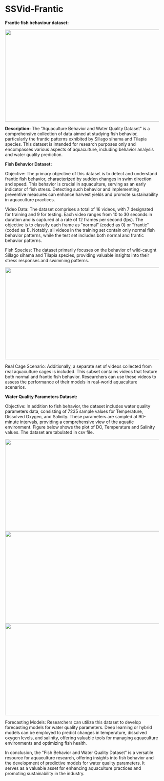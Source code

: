 # SSVid-Frantic
**Frantic fish behaviour dataset:**

<img src= "https://github.com/shreesha-sur/SSVid-Frantic/assets/91935551/e060a22a-5695-4a53-9b53-3f97ec191474" width="600" height="300">

**Description:**
The "Aquaculture Behavior and Water Quality Dataset" is a comprehensive collection of data aimed at studying fish behavior, particularly the frantic patterns exhibited by Sillago sihama and Tilapia species. This dataset is intended for research purposes only and encompasses various aspects of aquaculture, including behavior analysis and water quality prediction.

**Fish Behavior Dataset:**

Objective: The primary objective of this dataset is to detect and understand frantic fish behavior, characterized by sudden changes in swim direction and speed. This behavior is crucial in aquaculture, serving as an early indicator of fish stress. Detecting such behavior and implementing preventive measures can enhance harvest yields and promote sustainability in aquaculture practices.

Video Data: The dataset comprises a total of 16 videos, with 7 designated for training and 9 for testing. Each video ranges from 10 to 30 seconds in duration and is captured at a rate of 12 frames per second (fps). The objective is to classify each frame as "normal" (coded as 0) or "frantic" (coded as 1). Notably, all videos in the training set contain only normal fish behavior patterns, while the test set includes both normal and frantic behavior patterns.

Fish Species: The dataset primarily focuses on the behavior of wild-caught Sillago sihama and Tilapia species, providing valuable insights into their stress responses and swimming patterns.

<img src= "https://github.com/shreesha-sur/SSVid-Frantic/assets/91935551/b6963727-069b-4ec9-90bd-459251618da1" width="600" height="300">

Real Cage Scenario: Additionally, a separate set of videos collected from real aquaculture cages is included. This subset contains videos that feature both normal and frantic fish behavior. Researchers can use these videos to assess the performance of their models in real-world aquaculture scenarios.


**Water Quality Parameters Dataset:**

Objective: In addition to fish behavior, the dataset includes water quality parameters data, consisting of 7235 sample values for Temperature, Dissolved Oxygen, and Salinity. These parameters are sampled at 90-minute intervals, providing a comprehensive view of the aquatic environment. Figure below shows the plot of DO, Temperature and Salinity values. The dataset are tabulated in csv file.

<img src= "https://github.com/shreesha-sur/SSVid-Frantic/assets/91935551/8e1aaa1d-07eb-4429-80cf-b1a2f1c53994" width="600" height="300">

<img src= "https://github.com/shreesha-sur/SSVid-Frantic/assets/91935551/62d7f025-e689-4aa2-912d-5024a36c6630" width="600" height="300">

<img src= "https://github.com/shreesha-sur/SSVid-Frantic/assets/91935551/9b324db0-2297-464e-aef5-a30538375805" width="600" height="300">

Forecasting Models: Researchers can utilize this dataset to develop forecasting models for water quality parameters. Deep learning or hybrid models can be employed to predict changes in temperature, dissolved oxygen levels, and salinity, offering valuable tools for managing aquaculture environments and optimizing fish health.

In conclusion, the "Fish Behavior and Water Quality Dataset" is a versatile resource for aquaculture research, offering insights into fish behavior and the development of predictive models for water quality parameters. It serves as a valuable asset for enhancing aquaculture practices and promoting sustainability in the industry.
